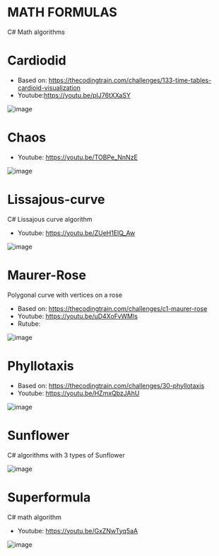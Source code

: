 # MATH FORMULAS
 C# Math algorithms


# Cardiodid

- Based on: https://thecodingtrain.com/challenges/133-time-tables-cardioid-visualization
- Youtube:https://youtu.be/pIJ76tXXaSY

![image](https://github.com/user-attachments/assets/c8c1c219-3b22-4fe2-b0e1-1d7bb4b9dd93)


# Chaos

- Youtube: https://youtu.be/TOBPe_NnNzE

![image](https://github.com/tltrus/MATH-FORMULAS/assets/77125487/de7640b6-60d1-4d3b-a6b8-1c6499d3dea9)


# Lissajous-curve

C# Lissajous curve algorithm

- Youtube: https://youtu.be/ZUeH1ElQ_Aw

![image](https://github.com/tltrus/MATH-FORMULAS/assets/77125487/6d5c10b0-64da-4e61-b195-96dedd0f4258)


# Maurer-Rose

Polygonal curve with vertices on a rose

- Based on: https://thecodingtrain.com/challenges/c1-maurer-rose
- Youtube: https://youtu.be/uD4XoFvWMls
- Rutube: 

![image](https://github.com/user-attachments/assets/2c3d603a-8a7f-45d3-a64d-d53d00d41936)


# Phyllotaxis

- Based on: https://thecodingtrain.com/challenges/30-phyllotaxis
- Youtube: https://youtu.be/HZmxQbzJAhU

![image](https://github.com/user-attachments/assets/066dcd8c-1597-4143-bafb-c7f2a06bf765)


# Sunflower

C# algorithms with 3 types of Sunflower

![image](https://github.com/tltrus/MATH-FORMULAS/assets/77125487/92888f17-fee1-4cab-ac1e-5d633a562c0c)


# Superformula

C# math algorithm

- Youtube: https://youtu.be/GxZNwTyq5aA

![image](https://github.com/tltrus/MATH/assets/77125487/0d4a081d-1a82-44fc-9979-150ad3e33078)

